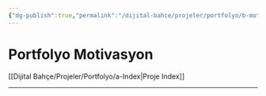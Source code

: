 ```yaml
---
{"dg-publish":true,"permalink":"/dijital-bahce/projeler/portfolyo/b-motivasyon/","title":"Portfolyo Motivasyon","tags":["motivasyon","tohum","portfolio"],"noteIcon":"","created":"2025-03-22T13:50:35.505+03:00","updated":"2025-03-25T13:44:38.622+03:00"}
---
```



# Portfolyo Motivasyon

[[Dijital Bahçe/Projeler/Portfolyo/a-Index\|Proje Index]]




---



